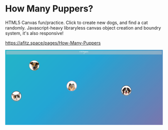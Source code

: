 # How Many Puppers?
HTML5 Canvas fun/practice. Click to create new dogs, and find a cat randomly. Javascript-heavy libraryless canvas object creation and boundry system, it's also responsive!

https://afitz.space/pages/How-Many-Puppers


![Screenshot of Page](https://raw.githubusercontent.com/A-Fitz/How-Many-Puppers-/master/screenshot.png)

